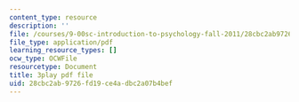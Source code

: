 ```yaml
---
content_type: resource
description: ''
file: /courses/9-00sc-introduction-to-psychology-fall-2011/28cbc2ab9726fd19ce4adbc2a07b4bef_v4ur5mna060.pdf
file_type: application/pdf
learning_resource_types: []
ocw_type: OCWFile
resourcetype: Document
title: 3play pdf file
uid: 28cbc2ab-9726-fd19-ce4a-dbc2a07b4bef
---
```

